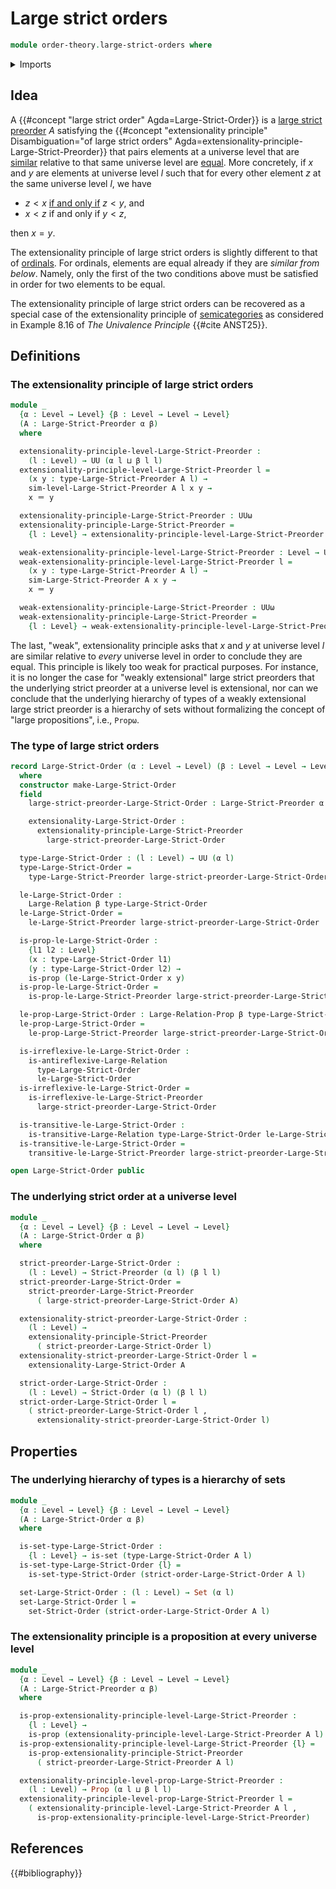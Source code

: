 # Large strict orders

```agda
module order-theory.large-strict-orders where
```

<details><summary>Imports</summary>

```agda
open import foundation.binary-relations
open import foundation.cartesian-product-types
open import foundation.dependent-pair-types
open import foundation.empty-types
open import foundation.equivalence-relations
open import foundation.function-extensionality
open import foundation.identity-types
open import foundation.large-binary-relations
open import foundation.negation
open import foundation.propositions
open import foundation.sets
open import foundation.universe-levels

open import order-theory.large-strict-preorders
open import order-theory.similarity-of-elements-large-strict-preorders
open import order-theory.strict-orders
open import order-theory.strict-preorders
open import order-theory.strictly-preordered-sets
```

</details>

## Idea

A {{#concept "large strict order" Agda=Large-Strict-Order}} is a
[large strict preorder](order-theory.large-strict-preorders.md) $A$ satisfying
the
{{#concept "extensionality principle" Disambiguation="of large strict orders" Agda=extensionality-principle-Large-Strict-Preorder}}
that pairs elements at a universe level that are
[similar](order-theory.similarity-of-elements-large-strict-preorders.md)
relative to that same universe level are
[equal](foundation-core.identity-types.md). More concretely, if $x$ and $y$ are
elements at universe level $l$ such that for every other element $z$ at the same
universe level $l$, we have

- $z < x$ [if and only if](foundation.logical-equivalences.md) $z < y$, and
- $x < z$ if and only if $y < z$,

then $x = y$.

The extensionality principle of large strict orders is slightly different to
that of [ordinals](order-theory.ordinals.md). For ordinals, elements are equal
already if they are _similar from below_. Namely, only the first of the two
conditions above must be satisfied in order for two elements to be equal.

The extensionality principle of large strict orders can be recovered as a
special case of the extensionality principle of
[semicategories](category-theory.nonunital-precategories.md) as considered in
Example 8.16 of _The Univalence Principle_ {{#cite ANST25}}.

## Definitions

### The extensionality principle of large strict orders

```agda
module _
  {α : Level → Level} {β : Level → Level → Level}
  (A : Large-Strict-Preorder α β)
  where

  extensionality-principle-level-Large-Strict-Preorder :
    (l : Level) → UU (α l ⊔ β l l)
  extensionality-principle-level-Large-Strict-Preorder l =
    (x y : type-Large-Strict-Preorder A l) →
    sim-level-Large-Strict-Preorder A l x y →
    x ＝ y

  extensionality-principle-Large-Strict-Preorder : UUω
  extensionality-principle-Large-Strict-Preorder =
    {l : Level} → extensionality-principle-level-Large-Strict-Preorder l

  weak-extensionality-principle-level-Large-Strict-Preorder : Level → UUω
  weak-extensionality-principle-level-Large-Strict-Preorder l =
    (x y : type-Large-Strict-Preorder A l) →
    sim-Large-Strict-Preorder A x y →
    x ＝ y

  weak-extensionality-principle-Large-Strict-Preorder : UUω
  weak-extensionality-principle-Large-Strict-Preorder =
    {l : Level} → weak-extensionality-principle-level-Large-Strict-Preorder l
```

The last, "weak", extensionality principle asks that $x$ and $y$ at universe
level $l$ are similar relative to _every_ universe level in order to conclude
they are equal. This principle is likely too weak for practical purposes. For
instance, it is no longer the case for "weakly extensional" large strict
preorders that the underlying strict preorder at a universe level is
extensional, nor can we conclude that the underlying hierarchy of types of a
weakly extensional large strict preorder is a hierarchy of sets without
formalizing the concept of "large propositions", i.e., `Propω`.

### The type of large strict orders

```agda
record Large-Strict-Order (α : Level → Level) (β : Level → Level → Level) : UUω
  where
  constructor make-Large-Strict-Order
  field
    large-strict-preorder-Large-Strict-Order : Large-Strict-Preorder α β

    extensionality-Large-Strict-Order :
      extensionality-principle-Large-Strict-Preorder
        large-strict-preorder-Large-Strict-Order

  type-Large-Strict-Order : (l : Level) → UU (α l)
  type-Large-Strict-Order =
    type-Large-Strict-Preorder large-strict-preorder-Large-Strict-Order

  le-Large-Strict-Order :
    Large-Relation β type-Large-Strict-Order
  le-Large-Strict-Order =
    le-Large-Strict-Preorder large-strict-preorder-Large-Strict-Order

  is-prop-le-Large-Strict-Order :
    {l1 l2 : Level}
    (x : type-Large-Strict-Order l1)
    (y : type-Large-Strict-Order l2) →
    is-prop (le-Large-Strict-Order x y)
  is-prop-le-Large-Strict-Order =
    is-prop-le-Large-Strict-Preorder large-strict-preorder-Large-Strict-Order

  le-prop-Large-Strict-Order : Large-Relation-Prop β type-Large-Strict-Order
  le-prop-Large-Strict-Order =
    le-prop-Large-Strict-Preorder large-strict-preorder-Large-Strict-Order

  is-irreflexive-le-Large-Strict-Order :
    is-antireflexive-Large-Relation
      type-Large-Strict-Order
      le-Large-Strict-Order
  is-irreflexive-le-Large-Strict-Order =
    is-irreflexive-le-Large-Strict-Preorder
      large-strict-preorder-Large-Strict-Order

  is-transitive-le-Large-Strict-Order :
    is-transitive-Large-Relation type-Large-Strict-Order le-Large-Strict-Order
  is-transitive-le-Large-Strict-Order =
    transitive-le-Large-Strict-Preorder large-strict-preorder-Large-Strict-Order

open Large-Strict-Order public
```

### The underlying strict order at a universe level

```agda
module _
  {α : Level → Level} {β : Level → Level → Level}
  (A : Large-Strict-Order α β)
  where

  strict-preorder-Large-Strict-Order :
    (l : Level) → Strict-Preorder (α l) (β l l)
  strict-preorder-Large-Strict-Order =
    strict-preorder-Large-Strict-Preorder
      ( large-strict-preorder-Large-Strict-Order A)

  extensionality-strict-preorder-Large-Strict-Order :
    (l : Level) →
    extensionality-principle-Strict-Preorder
      ( strict-preorder-Large-Strict-Order l)
  extensionality-strict-preorder-Large-Strict-Order l =
    extensionality-Large-Strict-Order A

  strict-order-Large-Strict-Order :
    (l : Level) → Strict-Order (α l) (β l l)
  strict-order-Large-Strict-Order l =
    ( strict-preorder-Large-Strict-Order l ,
      extensionality-strict-preorder-Large-Strict-Order l)
```

## Properties

### The underlying hierarchy of types is a hierarchy of sets

```agda
module _
  {α : Level → Level} {β : Level → Level → Level}
  (A : Large-Strict-Order α β)
  where

  is-set-type-Large-Strict-Order :
    {l : Level} → is-set (type-Large-Strict-Order A l)
  is-set-type-Large-Strict-Order {l} =
    is-set-type-Strict-Order (strict-order-Large-Strict-Order A l)

  set-Large-Strict-Order : (l : Level) → Set (α l)
  set-Large-Strict-Order l =
    set-Strict-Order (strict-order-Large-Strict-Order A l)
```

### The extensionality principle is a proposition at every universe level

```agda
module _
  {α : Level → Level} {β : Level → Level → Level}
  (A : Large-Strict-Preorder α β)
  where

  is-prop-extensionality-principle-level-Large-Strict-Preorder :
    {l : Level} →
    is-prop (extensionality-principle-level-Large-Strict-Preorder A l)
  is-prop-extensionality-principle-level-Large-Strict-Preorder {l} =
    is-prop-extensionality-principle-Strict-Preorder
      ( strict-preorder-Large-Strict-Preorder A l)

  extensionality-principle-level-prop-Large-Strict-Preorder :
    (l : Level) → Prop (α l ⊔ β l l)
  extensionality-principle-level-prop-Large-Strict-Preorder l =
    ( extensionality-principle-level-Large-Strict-Preorder A l ,
      is-prop-extensionality-principle-level-Large-Strict-Preorder)
```

## References

{{#bibliography}}
